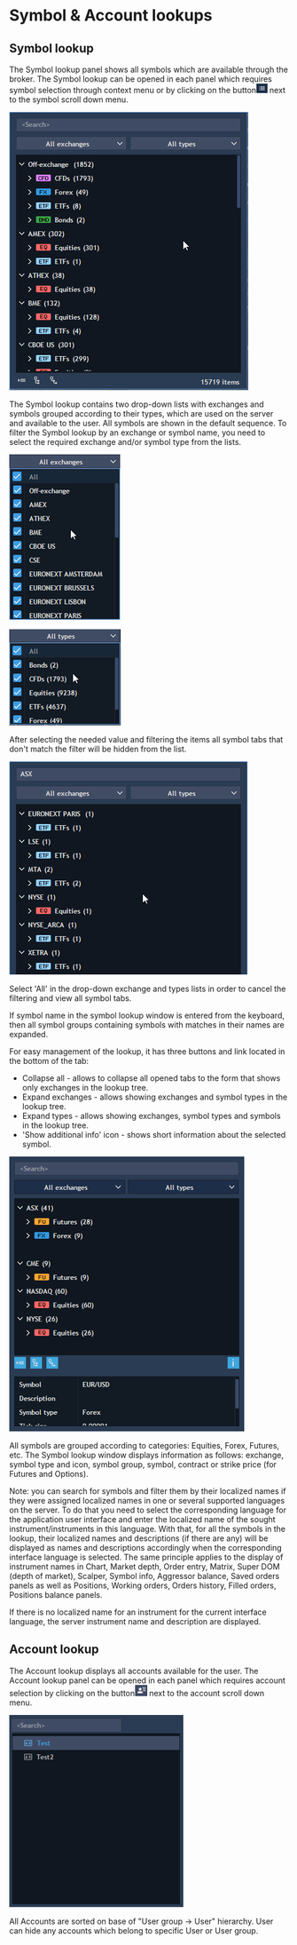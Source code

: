 # Symbol & Account lookups

## Symbol lookup

The Symbol lookup panel shows all symbols which are available through the broker. The Symbol lookup can be opened in each panel which requires symbol selection through context menu or by clicking on the button![](../../.gitbook/assets/1-15.png) next to the symbol scroll down menu.

![](../../.gitbook/assets/2019-10-07-10_14_27.png)

The Symbol lookup contains two drop-down lists with exchanges and symbols grouped according to their types, which are used on the server and available to the user. All symbols are shown in the default sequence. To filter the Symbol lookup by an exchange or symbol name, you need to select the required exchange and/or symbol type from the lists.

![](../../.gitbook/assets/2019-10-07-10_15_19-popupmultickeckboxform.png)

![](../../.gitbook/assets/2019-10-07-10_16_16.png)

After selecting the needed value and filtering the items all symbol tabs that don't match the filter will be hidden from the list.

![](../../.gitbook/assets/2019-10-07-10_18_57-symbols-lookup%20%281%29.png)

Select 'All' in the drop-down exchange and types lists in order to cancel the filtering and view all symbol tabs.

If symbol name in the symbol lookup window is entered from the keyboard, then all symbol groups containing symbols with matches in their names are expanded.

For easy management of the lookup, it has three buttons and link located in the bottom of the tab:

* Collapse all - allows to collapse all opened tabs to the form that shows only exchanges in the lookup tree.
* Expand exchanges - allows showing exchanges and symbol types in the lookup tree.
* Expand types - allows showing exchanges, symbol types and symbols in the lookup tree.
* 'Show additional info' icon - shows short information about the selected symbol.

![](../../.gitbook/assets/assetsp_6%20%281%29.png)

All symbols are grouped according to categories: Equities, Forex, Futures, etc. The Symbol lookup window displays information as follows: exchange, symbol type and icon, symbol group, symbol, contract or strike price \(for Futures and Options\).

Note: you can search for symbols and filter them by their localized names if they were assigned localized names in one or several supported languages on the server. To do that you need to select the corresponding language for the application user interface and enter the localized name of the sought instrument/instruments in this language. With that, for all the symbols in the lookup, their localized names and descriptions \(if there are any\) will be displayed as names and descriptions accordingly when the corresponding interface language is selected. The same principle applies to the display of instrument names in Chart, Market depth, Order entry, Matrix, Super DOM \(depth of market\), Scalper, Symbol info, Aggressor balance, Saved orders panels as well as Positions, Working orders, Orders history, Filled orders, Positions balance panels.

If there is no localized name for an instrument for the current interface language, the server instrument name and description are displayed.

## Account lookup

The Account lookup displays all accounts available for the user. The Account lookup panel can be opened in each panel which requires account selection by clicking on the button![](../../.gitbook/assets/7-13.png) next to the account scroll down menu.

![](../../.gitbook/assets/8-2.png)

All Accounts are sorted on base of "User group -&gt; User" hierarchy. User can hide any accounts which belong to specific User or User group.

